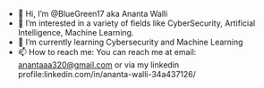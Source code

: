 - 👋 Hi, I’m @BlueGreen17 aka Ananta Walli
- 👀 I’m interested in a variety of fields like CyberSecurity, Artificial Intelligence, Machine Learning.
- 🌱 I’m currently learning Cybersecurity and Machine Learning
- 📫 How to reach me: You can reach me at email: anantaaa320@gmail.com or via my linkedin profile:linkedin.com/in/ananta-walli-34a437126/
  

<!---
BlueGreen17/BlueGreen17 is a ✨ special ✨ repository because its `README.md` (this file) appears on your GitHub profile.
You can click the Preview link to take a look at your changes.
--->
